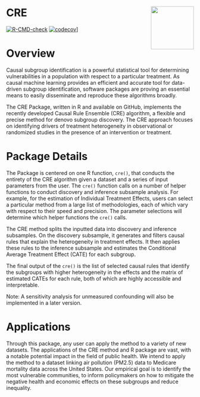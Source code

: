 # CRE <a href="https://nsaph-software.github.io/CRE/"><img src="man/figures/png/CRE_logo.png" align="right" width="115" /></a>

<!-- badges: start -->
[![R-CMD-check](https://github.com/fasrc/CRE/workflows/R-CMD-check/badge.svg)](https://github.com/fasrc/CRE/actions)
[![codecov](https://codecov.io/gh/NSAPH-Software/CRE/branch/develop/graph/badge.svg?token=UMSVOYRKGA)](https://codecov.io/gh/NSAPH-Software/CRE)]
<!-- badges: end -->

# Overview

Causal subgroup identification is a powerful statistical tool for determining vulnerabilities in a population with respect to a particular treatment. As causal machine learning provides an efficient and accurate tool for data-driven subgroup identification, software packages are proving an essential means to easily disseminate and reproduce these algorithms broadly. 

The CRE Package, written in R and available on GitHub, implements the recently developed Causal Rule Ensemble (CRE) algorithm, a flexible and precise method for denovo subgroup discovery. The CRE approach focuses on identifying drivers of treatment heterogeneity in observational or randomized studies in the presence of an intervention or treatment. 

# Package Details

The Package is centered on one R function, `cre()`, that conducts the entirety of the CRE algorithm given a dataset and a series of input parameters from the user. The `cre()` function calls on a number of helper functions to conduct discovery and inference subsample analysis. For example, for the estimation of Individual Treatment Effects, users can select a particular method from a large list of methodologies, each of which vary with respect to their speed and precision. The parameter selections will determine which helper functions the `cre()` calls. 

The CRE method splits the inputted data into discovery and inference subsamples. On the discovery subsample, it generates and filters causal rules that explain the heterogeneity in treatment effects. It then applies these rules to the inference subsample and estimates the Conditional Average Treatment Effect (CATE) for each subgroup. 

The final output of the `cre()` is the list of selected causal rules that identify the subgroups with higher heterogeneity in the effects and the matrix of estimated CATEs for each rule, both of which are highly accessible and interpretable. 

Note: A sensitivity analysis for unmeasured confounding will also be implemented in a later version.

# Applications

Through this package, any user can apply the method to a variety of new datasets. The applications of the CRE method and R package are vast, with a notable potential impact in the field of public health. We intend to apply the method to a dataset linking air pollution (PM2.5) data to Medicare mortality data across the United States. Our empirical goal is to identify the most vulnerable communities, to inform policymakers on how to mitigate the negative health and economic effects on these subgroups and reduce inequality.
